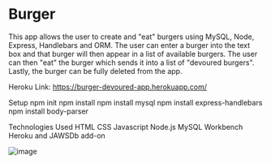 # Burger

This app allows the user to create and "eat" burgers using MySQL, Node, Express, Handlebars and ORM. The user can enter a burger into the text box and that burger will then appear in a list of available burgers. The user can then "eat" the burger which sends it into a list of "devoured burgers". Lastly, the burger can be fully deleted from the app.

Heroku Link: 
https://burger-devoured-app.herokuapp.com/


Setup
npm init
npm install
npm install mysql
npm install express-handlebars
npm install body-parser

Technologies Used
HTML
CSS
Javascript
Node.js
MySQL Workbench
Heroku and JAWSDb add-on


![image](https://user-images.githubusercontent.com/54521457/71627677-82b3ff80-2bb9-11ea-8335-62ca005e51ff.png)

